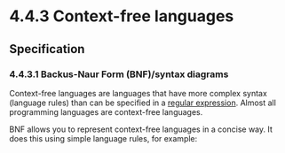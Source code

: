# 4.4.3 Context-free languages

## Specification

### 4.4.3.1 Backus-Naur Form (BNF)/syntax diagrams
Context-free languages are languages that have more complex syntax (language rules) than can be specified in a [regular expression](./regular-languages.md). Almost all programming languages are context-free languages.

BNF allows you to represent context-free languages in a concise way. It does this using simple language rules, for example:
